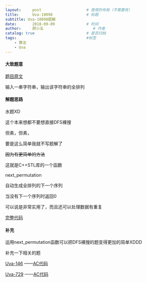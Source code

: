 ```yaml
---
layout:     post                    # 使用的布局（不需要改）
title:      Uva-10098               # 标题 
subtitle: Uva-10098题解
date:       2018-09-09              # 时间
author:     顾小五                      # 作者
catalog: true                       # 是否归档
tags:                               #标签
    - 算法
    - Uva
---
```


#### 大致题意

[题目原文](https://uva.onlinejudge.org/index.php?option=com_onlinejudge&Itemid=8&page=show_problem&problem=1039)

输入一串字符串，输出该字符串的全排列

#### 解题思路

水题XD

这个本来想都不要想直接DFS裸搜

但素，但素，

要是这么简单我就不写题解了

~~因为有更简单的方法~~

这就是C++STL库的一个函数

next_permutation

自动生成全排列的下一个序列

当没有下一个序列时返回0

可以说是非常实用了，而且还可以处理数据有重复

[完整代码](https://github.com/liuyueweiyu/UvaOJ/blob/master/%E6%9A%B4%E5%8A%9B%E6%B1%82%E8%A7%A3%E6%B3%95/%E7%AE%80%E5%8D%95%E6%9E%9A%E4%B8%BE/10098.cpp)

#### 补充

运用next_permutation函数可以把DFS裸搜的题变得更加的简单XDDD

补充一下相关的题

[Uva-146](https://uva.onlinejudge.org/index.php?option=com_onlinejudge&Itemid=8&page=show_problem&problem=82) ——[AC代码](https://github.com/liuyueweiyu/UvaOJ/blob/master/%E6%9A%B4%E5%8A%9B%E6%B1%82%E8%A7%A3%E6%B3%95/%E7%AE%80%E5%8D%95%E6%9E%9A%E4%B8%BE/146.cpp)

[Uva-729](https://uva.onlinejudge.org/index.php?option=com_onlinejudge&Itemid=8&page=show_problem&problem=670) ——[AC代码](https://github.com/liuyueweiyu/UvaOJ/blob/master/%E6%9A%B4%E5%8A%9B%E6%B1%82%E8%A7%A3%E6%B3%95/%E7%AE%80%E5%8D%95%E6%9E%9A%E4%B8%BE/729.cpp)